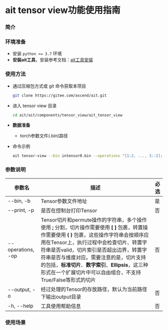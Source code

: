 # ait tensor view功能使用指南

### 简介

### 环境准备

- 安装 `python >= 3.7` 环境
- **安装ait工具**，安装参考文档：[ait工具安装](https://gitee.com/ascend/ait/blob/master/ait/docs/install/README.md)

### 使用方法

- 通过压缩包方式或 git 命令获取本项目
  ```sh
  git clone https://gitee.com/ascend/ait.git
  ```
- 进入 tensor view 目录
  ```sh
  cd ait/ait/components/tensor_view/ait_tensor_view
  ```

- **数据准备**
    - torch参数文件(.bin)路径
- 命令示例
  ```sh
  ait tensor-view --bin intensor0.bin --operations "[1:2, ..., 3::2];(0,2,1,4);[1:3];(2,0,1)" --output tmp_view/output_view.bin
  ```

### 参数说明

| 参数名               | 描述                                                                                                                                                                                                                                         | 必选 |
|-------------------|--------------------------------------------------------------------------------------------------------------------------------------------------------------------------------------------------------------------------------------------|----|
| --bin, -b         | Tensor参数文件地址                                                                                                                                                                                                                               | 是  |
| --print, -p       | 是否在控制台打印Tensor                                                                                                                                                                                                                             | 否  |
| --operations, -op | Tensor切片和permute操作的字符串，多个操作使用 **;** 分割，切片操作需要使用 **[ ]** 包裹，转置操作需要使用 **( )** 包裹，这些操作字符串会按顺序应用在Tensor上，执行过程中会检查切片、转置字符串是否valid，切片索引是否超出边界，转置字符串是否与维度对应。需要注意的是，切片支持的包括，**标准切片**、**数字索引**、**Ellipsis**，这三种形式在一个扩展切片中可以自由组合，不支持True/False等形式的切片 | 否  |
| --output, -o      | 经过处理的Tensor的存放路径，默认为当前路径下输出output目录                                                                                                                                                                                                        | 否  |
| -h, --help        | 工具使用帮助信息                                                                                                                                                                                                                                   | 否  |

### 使用场景

